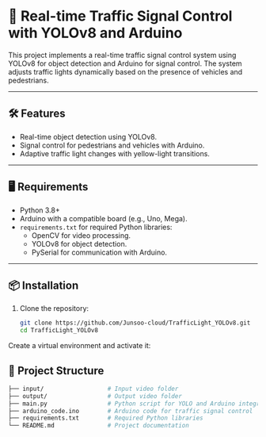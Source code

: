 # 🚦 Real-time Traffic Signal Control with YOLOv8 and Arduino

This project implements a real-time traffic signal control system using YOLOv8 for object detection and Arduino for signal control. The system adjusts traffic lights dynamically based on the presence of vehicles and pedestrians.

---

## 🛠 Features
- Real-time object detection using YOLOv8.
- Signal control for pedestrians and vehicles with Arduino.
- Adaptive traffic light changes with yellow-light transitions.

---

## 🖥 Requirements
- Python 3.8+
- Arduino with a compatible board (e.g., Uno, Mega).
- `requirements.txt` for required Python libraries:
  - OpenCV for video processing.
  - YOLOv8 for object detection.
  - PySerial for communication with Arduino.

---

## 📦 Installation

1. Clone the repository:
   ```bash
   git clone https://github.com/Junsoo-cloud/TrafficLight_YOLOv8.git
   cd TrafficLight_YOLOv8
Create a virtual environment and activate it:

## 📂 Project Structure
```bash
├── input/                  # Input video folder
├── output/                 # Output video folder
├── main.py                 # Python script for YOLO and Arduino integration
├── arduino_code.ino        # Arduino code for traffic signal control
├── requirements.txt        # Required Python libraries
└── README.md               # Project documentation


